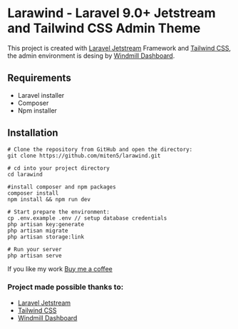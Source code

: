 # Larawind - Laravel 9.0+ Jetstream and Tailwind CSS Admin Theme

This project is created with [Laravel Jetstream](https://jetstream.laravel.com/1.x/introduction.html) Framework and [Tailwind CSS](https://tailwindcss.com), the admin environment is desing by [Windmill Dashboard](https://windmill-dashboard.vercel.app/).

## Requirements

-   Laravel installer
-   Composer
-   Npm installer

## Installation

```
# Clone the repository from GitHub and open the directory:
git clone https://github.com/miten5/larawind.git

# cd into your project directory
cd larawind

#install composer and npm packages
composer install
npm install && npm run dev

# Start prepare the environment:
cp .env.example .env // setup database credentials
php artisan key:generate
php artisan migrate
php artisan storage:link

# Run your server
php artisan serve

```

If you like my work [Buy me a coffee](https://www.buymeacoffee.com/miten5)

### Project made possible thanks to:

-   [Laravel Jetstream](https://jetstream.laravel.com/1.x/introduction.html)
-   [Tailwind CSS](https://tailwindcss.com/)
-   [Windmill Dashboard](https://windmill-dashboard.vercel.app/)
